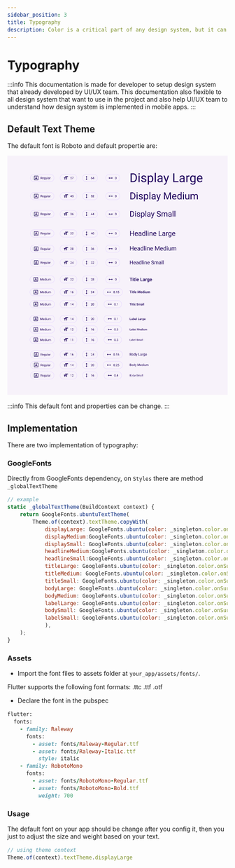 ```yaml
---
sidebar_position: 3
title: Typography
description: Color is a critical part of any design system, but it can slip out of **control** easily. With a seemingly infinite number of hues and shades, variability from different color spaces, and various methods of picking and sampling colors, it’s easy for teams to end up with dozens of color values that are being used inconsistently.
---
```


# Typography

:::info
This documentation is made for developer to setup design system that already developed by UI/UX team. This documentation also flexible to all design system that want to use in the project and also help UI/UX team to understand how design system is implemented in mobile apps.
:::

## Default Text Theme

The default font is Roboto and default propertie are:

![Typography](./typography.png)

:::info
This default font and properties can be change.
:::

## Implementation
There are two implementation of typography:

### GoogleFonts
Directly from GoogleFonts dependency, on `Styles` there are method `_globalTextTheme`

```js
// example
static _globalTextTheme(BuildContext context) {
    return GoogleFonts.ubuntuTextTheme(
        Theme.of(context).textTheme.copyWith(
            displayLarge: GoogleFonts.ubuntu(color: _singleton.color.onSurface),
            displayMedium:GoogleFonts.ubuntu(color: _singleton.color.onSurface),
            displaySmall: GoogleFonts.ubuntu(color: _singleton.color.onSurface),
            headlineMedium:GoogleFonts.ubuntu(color: _singleton.color.onSurface),
            headlineSmall:GoogleFonts.ubuntu(color: _singleton.color.onSurface),
            titleLarge: GoogleFonts.ubuntu(color: _singleton.color.onSurface),
            titleMedium: GoogleFonts.ubuntu(color: _singleton.color.onSurface),
            titleSmall: GoogleFonts.ubuntu(color: _singleton.color.onSurface),
            bodyLarge: GoogleFonts.ubuntu(color: _singleton.color.onSurface),
            bodyMedium: GoogleFonts.ubuntu(color: _singleton.color.onSurface),
            labelLarge: GoogleFonts.ubuntu(color: _singleton.color.onSurface),
            bodySmall: GoogleFonts.ubuntu(color: _singleton.color.onSurface),
            labelSmall: GoogleFonts.ubuntu(color: _singleton.color.onSurface),
            ),
    );
}

```

### Assets
- Import the font files to assets folder at `your_app/assets/fonts/`.

Flutter supports the following font formats:
.ttc
.ttf
.otf

- Declare the font in the pubspec
```ruby
flutter:
  fonts:
    - family: Raleway
      fonts:
        - asset: fonts/Raleway-Regular.ttf
        - asset: fonts/Raleway-Italic.ttf
          style: italic
    - family: RobotoMono
      fonts:
        - asset: fonts/RobotoMono-Regular.ttf
        - asset: fonts/RobotoMono-Bold.ttf
          weight: 700

```

### Usage
The default font on your app should be change after you config it, then you just to adjust the size and weight based on your text. 

```js
// using theme context
Theme.of(context).textTheme.displayLarge
```